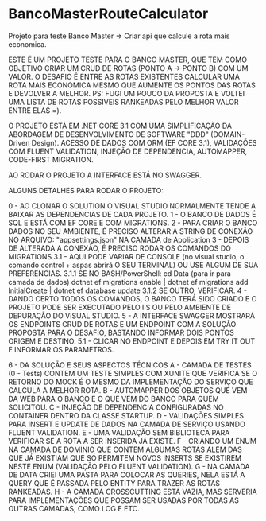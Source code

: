 # BancoMasterRouteCalculator
Projeto para teste Banco Master => Criar api que calcule a rota mais economica.

ESTE É UM PROJETO TESTE PARA O BANCO MASTER, QUE TEM COMO OBJETIVO CRIAR UM CRUD DE ROTAS (PONTO A -> PONTO B) COM UM VALOR.
O DESAFIO É ENTRE AS ROTAS EXISTENTES CALCULAR UMA ROTA MAIS ECONOMICA MESMO QUE AUMENTE OS PONTOS DAS ROTAS E DEVOLVER A MELHOR.
PS: FUGI UM POUCO DA PROPOSTA E VOLTEI UMA LISTA DE ROTAS POSSIVEIS RANKEADAS PELO MELHOR VALOR ENTRE ELAS =).

O PROJETO ESTÁ EM .NET CORE 3.1 COM UMA SIMPLIFICAÇÃO DA ABORDAGEM DE DESENVOLVIMENTO DE SOFTWARE "DDD" (DOMAIN-Driven Design).
ACESSO DE DADOS COM ORM (EF CORE 3.1), VALIDAÇÕES COM FLUENT VALIDATION, INJEÇÃO DE DEPENDENCIA, AUTOMAPPER, CODE-FIRST MIGRATION.

AO RODAR O PROJETO A INTERFACE ESTÁ NO SWAGGER.

ALGUNS DETALHES PARA RODAR O PROJETO:

0 - AO CLONAR O SOLUTION O VISUAL STUDIO NORMALMENTE TENDE A BAIXAR AS DEPENDENCIAS DE CADA PROJETO.
1 - O BANCO DE DADOS É SQL E ESTÁ COM EF CORE E COM MIGRATIONS.
2 - PARA CRIAR O BANCO DADOS NO SEU AMBIENTE, É PRECISO ALTERAR A STRING DE CONEXÃO NO ARQUIVO: "appsettings.json" NA CAMADA de Application
3 - DEPOIS DE ALTERADA A CONEXÃO, É PRECISO RODAR OS COMANDOS DO MIGRATIONS
  3.1 - AQUI PODE VARIAR DE CONSOLE (no visual studio, o comando control + aspas abrirá O SEU TERMINAL) OU USE ALGUM DE SUA PREFERENCIAS. 
  3.1.1 SE NO BASH/PowerShell: cd Data (para ir para camada de dados) dotnet ef migrations enable | dotnet ef migrations add InitialCreate | dotnet ef database update
  3.1.2 SE OUTRO, VERIFICAR.
4 - DANDO CERTO TODOS OS COMANDOS, O BANCO TERÁ SIDO CRIADO E O PROJETO PODE SER EXECUTADO PELO IIS OU PELO AMBIENTE DE DEPURAÇÃO DO VISUAL STUDIO.
5 - A INTERFACE SWAGGER MOSTRARÁ OS ENDPOINTS CRUD DE ROTAS E UM ENDPOINT COM A SOLUÇÃO PROPOSTA PARA O DESAFIO, BASTANDO INFORMAR DOIS PONTOS ORIGEM E DESTINO.
  5.1 - CLICAR NO ENDPOINT E DEPOIS EM TRY IT OUT E INFORMAR OS PARAMETROS.

6 - DA SOLUÇÃO E SEUS ASPECTOS TÉCNICOS
  A - CAMADA DE TESTES (0 - Tests) CONTEM UM TESTE SIMPLES COM XUNITE QUE VERIFICA SE O RETORNO DO MOCK É O MESMO DA IMPLEMENTAÇÃO DO SERVIÇO QUE CALCULA A MELHOR ROTA.
  B - AUTOMAPPER DOS OBJETOS QUE VEM DA WEB PARA O BANCO E O QUE VEM DO BANCO PARA QUEM SOLICITOU.
  C - INJEÇÃO DE DEPENDENCIA CONFIGURADAS NO CONTAINER DENTRO DA CLASSE STARTUP.
  D - VALIDAÇÕES SIMPLES PARA INSERT E UPDATE DE DADOS NA CAMADA DE SERVIÇO USANDO FLUENT VALIDATION.
  E - UMA VALIDAÇÃO SEM BIBLIOTECA PARA VERIFICAR SE A ROTA A SER INSERIDA JÁ EXISTE.
  F - CRIANDO UM ENUM NA CAMADA DE DOMINIO QUE CONTEM ALGUMAS ROTAS ALÉM DAS QUE JÁ EXISTIAM QUE SÓ PERMITEM NOVOS INSERTS SE EXISTIREM NESTE ENUM (VALIDAÇÃO PELO FLUENT VALIDATION). 
  G - NA CAMADA DE DATA CRIEI UMA PASTA PARA COLOCAR AS QUERIES, NELA ESTÁ A QUERY QUE É PASSADA PELO ENTITY PARA TRAZER AS ROTAS RANKEADAS.
  H - A CAMADA CROSSCUTTING ESTÁ VAZIA, MAS SERVERIA PARA IMPLEMENTAÇÕES QUE POSSAM SER USADAS POR TODAS AS OUTRAS CAMADAS, COMO LOG E ETC.
